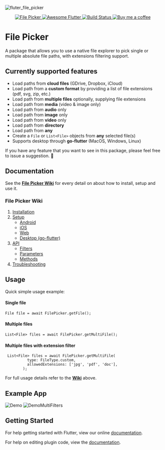![fluter_file_picker](https://user-images.githubusercontent.com/27860743/64064695-b88dab00-cbfc-11e9-814f-30921b66035f.png)
<p align="center">
 <a href="https://pub.dartlang.org/packages/file_picker">
    <img alt="File Picker" src="https://img.shields.io/pub/v/file_picker.svg">
  </a>
 <a href="https://github.com/Solido/awesome-flutter">
    <img alt="Awesome Flutter" src="https://img.shields.io/badge/Awesome-Flutter-blue.svg?longCache=true&style=flat-square">
  </a>
 <a href="https://codemagic.io/apps/5ce89f4a9b46f5000ca89638/5ce89f4a9b46f5000ca89637/latest_build">
    <img alt="Build Status" src="https://api.codemagic.io/apps/5ee2d379c2d4737a756cbd00/5ee2d3b829657a000c4c4317/status_badge.svg">
  </a>
 <a href="https://www.buymeacoffee.com/gQyz2MR">
    <img alt="Buy me a coffee" src="https://img.shields.io/badge/Donate-Buy%20Me%20A%20Coffee-yellow.svg">
  </a>
</p>

# File Picker
A package that allows you to use a native file explorer to pick single or multiple absolute file paths, with extensions filtering support.

## Currently supported features
* Load paths from **cloud files** (GDrive, Dropbox, iCloud)
* Load path from a **custom format** by providing a list of file extensions (pdf, svg, zip, etc.)
* Load path from **multiple files** optionally, supplying file extensions
* Load path from **media** (video & image only)
* Load path from **audio** only
* Load path from **image** only
* Load path from **video** only
* Load path from **directory**
* Load path from **any** 
* Create a `File` or `List<File>` objects from **any** selected file(s)
* Supports desktop through **go-flutter** (MacOS, Windows, Linux) 

If you have any feature that you want to see in this package, please feel free to issue a suggestion. 🎉

## Documentation
See the **[File Picker Wiki](https://github.com/miguelpruivo/flutter_file_picker/wiki)** for every detail on about how to install, setup and use it.

### File Picker Wiki

1. [Installation](https://github.com/miguelpruivo/plugins_flutter_file_picker/wiki/Installation)
2. [Setup](https://github.com/miguelpruivo/plugins_flutter_file_picker/wiki/Setup)
   * [Android](https://github.com/miguelpruivo/plugins_flutter_file_picker/wiki/Setup#android)
   * [iOS](https://github.com/miguelpruivo/plugins_flutter_file_picker/wiki/Setup#ios)
   * [Web](https://github.com/miguelpruivo/flutter_file_picker/wiki/Setup#--web)
   * [Desktop (go-flutter)](https://github.com/miguelpruivo/plugins_flutter_file_picker/wiki/Setup/_edit#desktop-go-flutter)
3. [API](https://github.com/miguelpruivo/plugins_flutter_file_picker/wiki/api)
   * [Filters](https://github.com/miguelpruivo/plugins_flutter_file_picker/wiki/API#filters)
   * [Parameters](https://github.com/miguelpruivo/flutter_file_picker/wiki/API#parameters)
   * [Methods](https://github.com/miguelpruivo/plugins_flutter_file_picker/wiki/API#methods)
5. [Troubleshooting](https://github.com/miguelpruivo/flutter_file_picker/wiki/Troubleshooting)

## Usage
Quick simple usage example:

#### Single file
```
File file = await FilePicker.getFile();
```
#### Multiple files
```
List<File> files = await FilePicker.getMultiFile();
```
#### Multiple files with extension filter
```
 List<File> files = await FilePicker.getMultiFile(
          type: FileType.custom,
          allowedExtensions: ['jpg', 'pdf', 'doc'],
        );
```
For full usage details refer to the **[Wiki](https://github.com/miguelpruivo/flutter_file_picker/wiki)** above.

## Example App
![Demo](https://github.com/miguelpruivo/plugins_flutter_file_picker/blob/master/example/example.gif)
![DemoMultiFilters](https://github.com/miguelpruivo/plugins_flutter_file_picker/blob/master/example/example_ios.gif)

## Getting Started

For help getting started with Flutter, view our online
[documentation](https://flutter.io/).

For help on editing plugin code, view the [documentation](https://flutter.io/platform-plugins/#edit-code).



